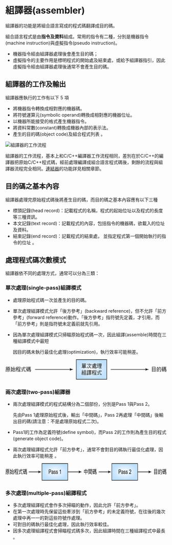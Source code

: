 # 組譯器(assembler)

組譯器的功能是將組合語言寫成的程式碼翻譯成目的碼。

組合語言程式是由**指令及資料**組成。常用的指令有二種，分別是機器指令(machine instruction)與虛擬指令(pseudo instruction)。

* 機器指令經由組譯器處理後會產生目的碼；
* 虛擬指令的主要作用是標明程式的開始處及結束處，或給予組譯器指引，因此虛擬指令經由組譯器處理後通常不會產生目的碼。

## 組譯器的工作及輸出

組譯器應執行的工作有以下 5 項

* 將機器指令轉換成相對應的機器碼。
* 將符號運算元(symbolic operand)轉換成相對應的機器位址。
* 以機器所能接受的格式產生機器指令。
* 將資料常數(constant)轉換成機器內部的表示法。
* 產生的目的碼(object code)及組合程式列表 。

![組譯器的工作流程](../.gitbook/assets/assembler\_workflow-min.png)

組譯器的工作流程，基本上和C/C++編譯器工作流程相同，差別在於C/C++的編譯器把原始C/C++程式碼，經前處理編譯成組合語言程式碼後，剩餘的流程與組譯器流程完全相同。[連結器](linker/)的功能詳見相關章節。

## 目的碼之基本內容&#x20;

組譯器處理完原始程式碼後將產生目的碼，而目的碼之基本內容應有以下三種

* 標頭記錄(head record)：記載程式的名稱，程式的起始位址以及程式的長度等三種資訊。
* 本文記錄(text record)：記載程式的內容，包括指令的機器碼，欲載入的位址及資料。
* 結束記錄(end record)：記載程式的結束處， 並指定程式第一個開始執行的指令的位址 。



## 處理程式碼次數模式

組譯器依不同的處理方式，通常可以分為三類：

### 單次處理(single-pass)組譯模式

* 處理原始程式碼一次並產生的目的碼。
* 單次處理組譯模式允許「後方參考」(backward reference)，但不允許「前方參考」(forward reference)動作。「後方參考」指符號先定義，才引用，而「前方參考」則是指符號未定義前就先引用。
*   因為單次處理組譯模式只掃瞄原始程式碼一次，因此組譯(assemble)時間在三種組譯模式中最短

    因目的碼未執行最佳化處理(optimization)，執行效率可能稍差。

![單次處理組譯模式](../.gitbook/assets/single-pass-assembler.png)

### &#xD;兩次處理(two-pass)組譯器

*   兩次處理組譯模式的程式結構分為二個部份，分別是Pass 1與Pass 2。

    先由Pass 1處理原始程式後，輸出「中間碼」，Pass 2再處理「中間碼」後輸出目的碼(請注意：不是處理原始程式二次)。
* Pass1的工作為定義符號(define symbol)，而Pass 2的工作則為產生目的程式(generate object code)。
* 兩次處理組譯程式允許「前方參考」，通常不會對目的碼執行最佳化處理，因此執行效率可能稍差&#x20;
  。



![兩次處理組譯模式](../.gitbook/assets/two-pass-assembler.png)

### 多次處理(multiple-pass)組譯程式 &#xD;

* 多次處理組譯程式會作多次掃瞄的動作，因此允許「前方參考」。
* 在第一次處理時先保留這些牽涉到「前方參考」的未定義符號，在往後的幾次處理中再一一的對這些符號作處理。
* 可對目的碼執行最佳化處理，因此執行效率較佳。
* 因多次處理組譯程式會掃瞄程式碼多次，因此組譯時間在三種組譯程式中最長 。



